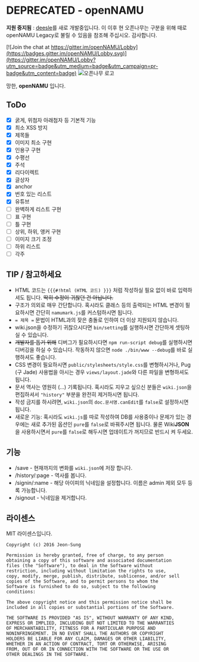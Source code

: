 # DEPRECATED - openNAMU

**지원 중지됨** : [deesle](https://github.com/deesle/deesle)를 새로 개발중입니다. 이 이후 현 오픈나무는 구분을 위해 때로 openNAMU Legacy로 불릴 수 있음을 참조해 주십시오. 감사합니다.

[![Join the chat at https://gitter.im/openNAMU/Lobby](https://badges.gitter.im/openNAMU/Lobby.svg)](https://gitter.im/openNAMU/Lobby?utm_source=badge&utm_medium=badge&utm_campaign=pr-badge&utm_content=badge)
![오픈나무 로고](https://raw.githubusercontent.com/teamatus/openNAMU/master/public/images/on2.png)

망한, **openNAMU** 입니다.
## ToDo
- [x] 굵게, 위첨자 아래첨자 등 기본적 기능
- [x] 최소 XSS 방지
- [x] 제목들
- [x] 이미지 최소 구현
- [x] 인용구 구현
- [x] 수평선
- [x] 주석
- [x] 리다이렉트
- [x] 글상자
- [x] anchor
- [x] 번호 있는 리스트
- [x] 유튜브
- [ ] 완벽하게 리스트 구현
- [ ] 표 구현
- [ ] 틀 구현
- [ ] 상위, 하위, 앵커 구현
- [ ] 이미지 크기 조정
- [ ] 하위 리스트
- [ ] 각주

## TIP / 참고하세요
* HTML 코드는 `{{{#!html (HTML 코드) }}}` 처럼 작성하실 필요 없이 바로 입력하셔도 됩니다. ~~딱히 수정이 귀찮던 건 아닙니다.~~
* 구조가 의외로 매우 간단합니다. 혹시라도 클래스 등의 출력되는 HTML 변경이 필요하시면 간단히 `namumark.js`를 커스텀하시면 됩니다.
* `= 제목 =` 문법이 HTML과의 잦은 충돌로 인하여 더 이상 지원되지 않습니다.
* wiki.json을 수정하기 귀찮으시다면 `bin/setting`를 실행하시면 간단하게 셋팅하실 수 있습니다.
* ~~개발자를 돕기 위해~~ 디버그가 필요하시다면 `npm run-script debug`를 실행하시면 디버깅을 하실 수 있습니다. 작동하지 않으면 `node ./bin/www --debug`를 바로 실행하셔도 좋습니다.
* CSS 변경이 필요하시면 `public/stylesheets/style.css`를 변형하시거나, Pug (구 Jade) 사용법을 아시는 경우 `views/layout.jade`와 다른 파일을 변형하셔도 됩니다.
* 문서 역사는 영원히 (...) 기록됩니다. 혹시라도 지우고 싶으신 분들은 `wiki.json`을 편집하셔서 `"history"` 부분을 완전히 제거하시면 됩니다.
* 작성 금지를 하시려면, `wiki.json`의 `doc.문서명.canEdit`를 `false`로 설정하시면 됩니다.
* 새로운 기능: 혹시라도 `wiki.js`를 따로 작성하여 DB를 사용중이나 문제가 있는 경우에는 새로 추가된 옵션인 `pure`를 `false`로 바꿔주시면 됩니다. 물론 Wiki**JSON** 을 사용하시면서 `pure`를 `false`로 해두시면 업데이트가 꺼지므로 반드시 켜 두세요.

## 기능
* /save - 현재까지의 변화를 `wiki.json`에 저장 합니다.
* /history/:page - 역사를 봅니다.
* /signin/:name - 해당 아이피의 닉네임을 설정합니다. 이름은 admin 제외 모두 등록 가능합니다.
* /signout - 닉네임을 제거합니다.

## 라이센스
MIT 라이센스입니다.
```
Copyright (c) 2016 Jeon-Sung

Permission is hereby granted, free of charge, to any person
obtaining a copy of this software and associated documentation
files (the "Software"), to deal in the Software without
restriction, including without limitation the rights to use,
copy, modify, merge, publish, distribute, sublicense, and/or sell
copies of the Software, and to permit persons to whom the
Software is furnished to do so, subject to the following
conditions:

The above copyright notice and this permission notice shall be
included in all copies or substantial portions of the Software.

THE SOFTWARE IS PROVIDED "AS IS", WITHOUT WARRANTY OF ANY KIND,
EXPRESS OR IMPLIED, INCLUDING BUT NOT LIMITED TO THE WARRANTIES
OF MERCHANTABILITY, FITNESS FOR A PARTICULAR PURPOSE AND
NONINFRINGEMENT. IN NO EVENT SHALL THE AUTHORS OR COPYRIGHT
HOLDERS BE LIABLE FOR ANY CLAIM, DAMAGES OR OTHER LIABILITY,
WHETHER IN AN ACTION OF CONTRACT, TORT OR OTHERWISE, ARISING
FROM, OUT OF OR IN CONNECTION WITH THE SOFTWARE OR THE USE OR
OTHER DEALINGS IN THE SOFTWARE.
```
